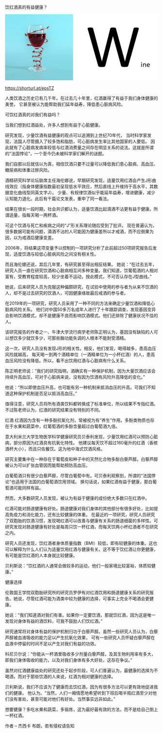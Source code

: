  饮红酒真的有益健康？

![饮红酒](https://github.com/ywangnccu/ywang/blob/main/images/RedWine.JPG)

https://shorturl.at/epsTZ

人类饮酒之历史已有几千年。在过去几十年里，红酒赢得了有益于我们身体健康的美誉。
它甚至被认为能帮助我们延年益寿，降低患心脏病风险。

可饮红酒真的对我们有益吗？

当我们想到红酒益处，许多人想到有益于心脏健康。

研究发现，少量饮酒有益健康的观点可以追溯到上世纪70年代，
当时科学家发现，法国人尽管摄入了较多饱和脂肪，可心脏病发生率比其他国家的人要低。
因此就有了心脏病发病率较低与红酒消费量之间存在明显关系的说法。这就是所谓的“法国悖论”，一个至今仍未被科学家们解开的谜题。

我们自那以后就信以为真，相信饮酒只要不过量可以降低我们患心脏病、高血压、糖尿病和体重过胖风险。

酒精研究科学论坛联席主任海伦娜说，早期研究发现，适量饮用红酒会产生J形曲线效应（指身体健康指数最初呈现低水平效应，然后直线上升维持于高水平，其数据变化曲线型同英文字J）。
少量、有规律饮酒似乎能延年益寿，增进健康，减少认知能力退化。此后有千篇论文发表，重申了同一看法。

结果在很长一段时期，社会共识都认为，适量饮酒比起滴酒不沾更有益于健康。所谓适量，指每天喝一两杯酒。

可这个饮酒与死亡和疾病之间的“J”形关系理论随后受到了批评。
现在普遍认为，很多数据可能有问题，滴酒不沾的人可能因为健康差所以才戒酒，而不应倒果为因，以为戒酒后健康变差。

2006年，将结果这项变量予以控制的一项研究分析了此前超过50项研究报告后发现，适度饮酒与较低心脏病风险之间没有相关性。

而且海伦娜还说，其后几年里，有研究甚至得出相反结果。
她说：“在过去五年，研究人员一直在研究饮酒和心脏病相互间多种变量。我们知道，饮葡萄酒的人相对富有，受教育程度较高，较少坐着不运动，按此模式，不可否认存在J型曲线。”

她说，后来研究人员为克服这种偏颇研究，在试验中使用的参与者为从来不饮酒的人，却不是过去研究的饮酒人，可因健康缘故最后戒酒的参与者。

在2019年的一项研究，研究人员采用了一种不同的方法来确定少量饮酒和降低心脏病风险关系。
他们对中国50多万名成年人进行了十年跟踪调查，发现基因变异会影响饮酒模式，却不是健康不良而影响饮酒模式。他们还排除了健康状况不佳的人。

该研究报告的作者之一、牛津大学流行病学老师陈正明认为，基因没有缺陷的人可以想饮多少就饮多少，可那些酶功能失调的人根本不能耐受酒精。

这一次，研究人员没有发现J形的相关性。相反，他们发现，喝得越多，患高血压风险就越高，
每天喝一到两个酒精单位（一酒精单位为一小杯红酒）的人，患高血压风险没有降低。所以，看不出饮用红酒与心脏病有什么关系。

陈正明老师说：“我们的研究指明，酒确实有一种保护机制，因为大量饮酒应该会持续升高血压，可对于心脏病来说，没有因为饮酒有风险升高降低的变化。”

他说：“所以即使血压升高，也可能有另一种机制来抵消血压的升高。可我们不知道这种保护机制是否足以抵消高血压。”

值得注意，研究人员将所有酒类饮料都转换成了标准单位，所以结果不专指红酒。不过陈老师认为，红酒的研究结果没有特别的不同。

红酒
红酒因为含有一种多酚抗氧化剂，常被视为有“养生”作用。多酚类物质也存在于水果和蔬菜中，红葡萄酒的多酚含量超过白葡萄酒九倍。

意大利米兰大学生物医学科学健康研究员贝泰利发现，少量饮用红酒可以预防心脏病，部分原因为红酒具有抗氧化特性。
他建议每天饮不超过160毫升的红酒（香槟酒杯大小），而且只佐餐饮。这为地中海式饮酒风格。

研究主要集中在一种存在于葡萄皮和种子中的天然化合物多酚白藜芦醇。白藜芦醇被认为可以扩张血管因而能帮助预防高血压。

白葡萄酒只有很少白藜芦醇，尽管白葡萄中有。可贝泰利观察到，所谓的“法国悖论”也适用于法国的白葡萄酒饮用领域。
换句话说，如果红酒有益于健康，那白葡萄酒可能同样有益。

然而，大多数研究人员发现，被认为有益于健康的成份绝大多数只在红酒中。

红酒可能对肠道健康有好处。肠道健康对我们身体的其他部分有很多好处，比如提高免疫力和消化能力，还有比较健康的体重。
在最近的一项研究，研究人员研究了双胞胎的饮酒习惯，发现喝红酒可以改善与健康有关系的肠道细菌的多样性。可研究发现对肠道健康有好处是每周只饮一杯红酒，而每天饮两小杯红酒者不在研究之内。

研究人员还发现，饮红酒者身体质量指数（BMI）较低，即有较健康的体重。这也可以解释为什么人们认为适量饮用红酒与健康有关。这不等于饮红酒让你更健康，有可能是饮红酒的人本身就比较健康。

贝利斯说：“饮红酒的人通常会做较多的运动，他们一般家境比较富裕，体质较健康。”

 

健康选择

伦敦国王学院双胞胎研究所的研究员罗伊有对红酒饮用和肠道健康关系的研究报告。她说，尽管红酒可能为酒类中较为健康的选择，可事实上完全不喝酒会更健康。

她说：“我们知道酒对我们有害。如果你一定要饮酒，那就饮红酒，因为这是唯一发现对身体有益的酒饮料，可我不鼓励人们饮红酒。”

研究通常将对身体有益的保护机制归功于白藜芦醇。虽然一些研究人员认为，白藜芦醇被血液吸收的能力足以产生抗氧化效果，
可有一些研究人员怀疑白藜芦醇在血液中停留的时间不足以产生对我们有益的功效。

科尼贝尔说：“你能从一杯酒里吸收多少剂量白藜芦醇，及其生物利用率有多大，即我们身体吸收的能力，以及对我们身体有多大好处，这存在争议。”

虽然对红酒健康益处的研究还处于起步阶段，可人们普遍认为，最健康的选择为不喝酒，而对于那些饮酒的人来说，红酒为相对健康的选择。

贝利斯说，我们不应该为了健康而去饮红酒，因为有很多方法可以更有效地促进我们的健康。
他认为。“当然，人们一厢情愿地希望听到下班后喝半瓶红酒至少对他们没有害处，甚至可能对他们有好处。当然事实远非如此。”

想要健康？多吃水果和蔬菜，多锻炼，这为最好最有效的方法，而不是给自己倒上一杯红酒。

作者 – 杰西卡 布朗，若有侵权请告知
